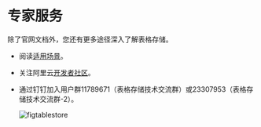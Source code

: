 # 专家服务

除了官网文档外，您还有更多途径深入了解表格存储。

-   阅读[适用场景](/cn.zh-CN/产品简介/适用场景.md)。
-   关注阿里云[开发者社区](https://developer.aliyun.com/group/storage?spm=a2c6h.12883283.1377930.22.2708201cobJZGN#/?_k=vn5a08)。
-   通过钉钉加入用户群11789671（表格存储技术交流群）或23307953（表格存储技术交流群-2）。

    ![figtablestore](https://static-aliyun-doc.oss-accelerate.aliyuncs.com/assets/img/zh-CN/3085767061/p195790.png)


